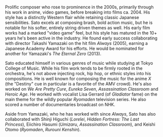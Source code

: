 <!-- Naoki Sato -->

Prolific composer who rose to prominence in the 2000s, primarily through his work in anime, video games, before breaking into films ca. 2004. His style has a distinctly Western flair while retaining classic Japanese sensibilities. Sato excels at composing brash, bold action music, but he is notable for his softer, entirely string driven themes as well. His early film works had a marked "video game" feel, but his style has matured in the 10+ years he's been active in the industry. He found early success collaborating with director Takashi Yamazaki on the hit film _Always_ (2005), earning a Japanese Academy Award for his efforts. He would be nominated for another for Yamazaki's _The Eternal Zero_ (2013).

Sato educated himself in various genres of music while studying at Tokyo College of Music. While his film work tends to be firmly rooted in the orchestra, he's not above injecting rock, hip hop, or ethnic styles into his compositions. He is well known for composing the music for the anime _X_ (the "Destiny" cue in particular is a favorite of the AMV crowd). He's also worked on _We Are Pretty Cure_, _Eureka Seven_, _Assassination Classroom_ and _Heroic Age_. He worked with vocalist Lisa Gerrard (of _Gladiator_ fame) on the main theme for the wildly popular _Ryomaden_ television series. He also scored a number of documentaries broadcast on NHK.

Aside from Yamazaki, who he has worked with since _Always_, Sato has also collaborated with Shinji Higuchi (_Lorelei_, _Hidden Fortress: The Last Princess_), Eiichiro Hasumi (_Umizaru_, _Assassination Classroom_), and Keishi Otomo (_Ryomaden_, _Rurouni Kenshin_).